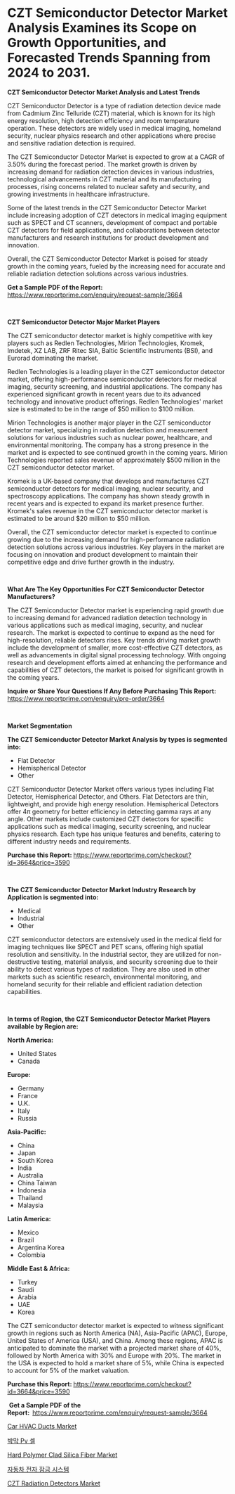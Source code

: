 <p><h1>CZT Semiconductor Detector Market Analysis Examines its Scope on Growth Opportunities, and Forecasted Trends Spanning from 2024 to 2031.</h1></p><p><strong>CZT Semiconductor Detector Market Analysis and Latest Trends</strong></p>
<p><p>CZT Semiconductor Detector is a type of radiation detection device made from Cadmium Zinc Telluride (CZT) material, which is known for its high energy resolution, high detection efficiency and room temperature operation. These detectors are widely used in medical imaging, homeland security, nuclear physics research and other applications where precise and sensitive radiation detection is required.</p><p>The CZT Semiconductor Detector Market is expected to grow at a CAGR of 3.50% during the forecast period. The market growth is driven by increasing demand for radiation detection devices in various industries, technological advancements in CZT material and its manufacturing processes, rising concerns related to nuclear safety and security, and growing investments in healthcare infrastructure.</p><p>Some of the latest trends in the CZT Semiconductor Detector Market include increasing adoption of CZT detectors in medical imaging equipment such as SPECT and CT scanners, development of compact and portable CZT detectors for field applications, and collaborations between detector manufacturers and research institutions for product development and innovation.</p><p>Overall, the CZT Semiconductor Detector Market is poised for steady growth in the coming years, fueled by the increasing need for accurate and reliable radiation detection solutions across various industries.</p></p>
<p><strong>Get a Sample PDF of the Report:&nbsp;</strong> <a href="https://www.reportprime.com/enquiry/request-sample/3664">https://www.reportprime.com/enquiry/request-sample/3664</a></p>
<p>&nbsp;</p>
<p><strong>CZT Semiconductor Detector Major Market Players</strong></p>
<p><p>The CZT semiconductor detector market is highly competitive with key players such as Redlen Technologies, Mirion Technologies, Kromek, Imdetek, XZ LAB, ZRF Ritec SIA, Baltic Scientific Instruments (BSI), and Eurorad dominating the market.</p><p>Redlen Technologies is a leading player in the CZT semiconductor detector market, offering high-performance semiconductor detectors for medical imaging, security screening, and industrial applications. The company has experienced significant growth in recent years due to its advanced technology and innovative product offerings. Redlen Technologies' market size is estimated to be in the range of $50 million to $100 million.</p><p>Mirion Technologies is another major player in the CZT semiconductor detector market, specializing in radiation detection and measurement solutions for various industries such as nuclear power, healthcare, and environmental monitoring. The company has a strong presence in the market and is expected to see continued growth in the coming years. Mirion Technologies reported sales revenue of approximately $500 million in the CZT semiconductor detector market.</p><p>Kromek is a UK-based company that develops and manufactures CZT semiconductor detectors for medical imaging, nuclear security, and spectroscopy applications. The company has shown steady growth in recent years and is expected to expand its market presence further. Kromek's sales revenue in the CZT semiconductor detector market is estimated to be around $20 million to $50 million.</p><p>Overall, the CZT semiconductor detector market is expected to continue growing due to the increasing demand for high-performance radiation detection solutions across various industries. Key players in the market are focusing on innovation and product development to maintain their competitive edge and drive further growth in the industry.</p></p>
<p>&nbsp;</p>
<p><strong>What Are The Key Opportunities For CZT Semiconductor Detector Manufacturers?</strong></p>
<p><p>The CZT Semiconductor Detector market is experiencing rapid growth due to increasing demand for advanced radiation detection technology in various applications such as medical imaging, security, and nuclear research. The market is expected to continue to expand as the need for high-resolution, reliable detectors rises. Key trends driving market growth include the development of smaller, more cost-effective CZT detectors, as well as advancements in digital signal processing technology. With ongoing research and development efforts aimed at enhancing the performance and capabilities of CZT detectors, the market is poised for significant growth in the coming years.</p></p>
<p><strong>Inquire or Share Your Questions If Any Before Purchasing This Report:</strong> <a href="https://www.reportprime.com/enquiry/pre-order/3664">https://www.reportprime.com/enquiry/pre-order/3664</a></p>
<p>&nbsp;</p>
<p><strong>Market Segmentation</strong></p>
<p><strong>The CZT Semiconductor Detector Market Analysis by types is segmented into:</strong></p>
<p><ul><li>Flat Detector</li><li>Hemispherical Detector</li><li>Other</li></ul></p>
<p><p>CZT Semiconductor Detector Market offers various types including Flat Detector, Hemispherical Detector, and Others. Flat Detectors are thin, lightweight, and provide high energy resolution. Hemispherical Detectors offer 4π geometry for better efficiency in detecting gamma rays at any angle. Other markets include customized CZT detectors for specific applications such as medical imaging, security screening, and nuclear physics research. Each type has unique features and benefits, catering to different industry needs and requirements.</p></p>
<p><strong>Purchase this Report:&nbsp;</strong><a href="https://www.reportprime.com/checkout?id=3664&price=3590">https://www.reportprime.com/checkout?id=3664&price=3590</a></p>
<p>&nbsp;</p>
<p><strong>The CZT Semiconductor Detector Market Industry Research by Application is segmented into:</strong></p>
<p><ul><li>Medical</li><li>Industrial</li><li>Other</li></ul></p>
<p><p>CZT semiconductor detectors are extensively used in the medical field for imaging techniques like SPECT and PET scans, offering high spatial resolution and sensitivity. In the industrial sector, they are utilized for non-destructive testing, material analysis, and security screening due to their ability to detect various types of radiation. They are also used in other markets such as scientific research, environmental monitoring, and homeland security for their reliable and efficient radiation detection capabilities.</p></p>
<p>&nbsp;</p>
<p><strong>In terms of Region, the CZT Semiconductor Detector Market Players available by Region are:</strong></p>
<p>
    <p> <strong> North America: </strong>
        <ul>
            <li>United States</li>
            <li>Canada</li>
        </ul>
        </p> 
    <p> <strong> Europe: </strong>
        <ul>
            <li>Germany</li>
            <li>France</li>
            <li>U.K.</li>
            <li>Italy</li>
            <li>Russia</li>
        </ul>
        </p> 
    <p> <strong> Asia-Pacific: </strong>
        <ul>
            <li>China</li>
            <li>Japan</li>
            <li>South Korea</li>
            <li>India</li>
            <li>Australia</li>
            <li>China Taiwan</li>
            <li>Indonesia</li>
            <li>Thailand</li>
            <li>Malaysia</li>
        </ul>
        </p> 
    <p> <strong> Latin America: </strong>
        <ul>
            <li>Mexico</li>
            <li>Brazil</li>
            <li>Argentina Korea</li>
            <li>Colombia</li>
        </ul>
        </p> 
    <p> <strong> Middle East & Africa: </strong>
        <ul>
            <li>Turkey</li>
            <li>Saudi</li>
            <li>Arabia</li>
            <li>UAE</li>
            <li>Korea</li>
        </ul>
    </p>
    </p>
<p><p>The CZT semiconductor detector market is expected to witness significant growth in regions such as North America (NA), Asia-Pacific (APAC), Europe, United States of America (USA), and China. Among these regions, APAC is anticipated to dominate the market with a projected market share of 40%, followed by North America with 30% and Europe with 20%. The market in the USA is expected to hold a market share of 5%, while China is expected to account for 5% of the market valuation.</p></p>
<p><strong>Purchase this Report: </strong><a href="https://www.reportprime.com/checkout?id=3664&price=3590">https://www.reportprime.com/checkout?id=3664&price=3590</a></p>
<p>&nbsp;<strong>Get a Sample PDF of the Report:&nbsp;&nbsp;</strong><a href="https://www.reportprime.com/enquiry/request-sample/3664">https://www.reportprime.com/enquiry/request-sample/3664</a></p>
<p><strong></strong></p>
<p><p><a href="https://issuu.com/reportprime-2/docs/car-hvac-ducts-market-size-2030.pptx">Car HVAC Ducts Market</a></p><p><a href="https://medium.com/@kennayundt/%EC%96%87%EC%9D%80-%ED%95%84%EB%A6%84-%ED%83%9C%EC%96%91%EC%A0%84%EC%A7%80-%EC%85%80-%EC%8B%9C%EC%9E%A5-%EC%8B%9C%EC%9E%A5-cagr-%EC%8B%9C%EC%9E%A5-%ED%8A%B8%EB%A0%8C%EB%93%9C-%EB%B0%8F-%EC%84%B1%EC%9E%A5-%EC%A0%84%EB%9E%B5%EC%97%90-%EB%8C%80%ED%95%9C-%ED%86%B5%EC%B0%B0%EB%A0%A5-0353baf80f1d">박막 Pv 셀</a></p><p><a href="https://github.com/brentleyjimmiealvaradoz4l1rea/Market-Research-Report-List-1/blob/main/hard-polymer-clad-silica-fiber-market.md">Hard Polymer Clad Silica Fiber Market</a></p><p><a href="https://medium.com/@codinchelcea2022/%EC%9E%90%EB%8F%99%EC%B0%A8-%EC%A0%84%EC%9E%90-%EC%9E%A0%EA%B8%88-%EC%8B%9C%EC%8A%A4%ED%85%9C-%EC%8B%9C%EC%9E%A5-%EC%9D%B8%EC%82%AC%EC%9D%B4%ED%8A%B8-%EC%8B%9C%EC%9E%A5-%EB%8F%99%ED%96%A5-%EC%84%B1%EC%9E%A5-2024%EB%85%84%EB%B6%80%ED%84%B0-2031%EB%85%84%EA%B9%8C%EC%A7%80-%EC%98%88%EC%B8%A1%EB%90%9C%EA%B2%83-706d376f99cb">자동차 전자 잠금 시스템</a></p><p><a href="https://github.com/Angelnienowdseej3e45z3p8c/Market-Research-Report-List-1/blob/main/czt-radiation-detectors-market.md">CZT Radiation Detectors Market</a></p></p>